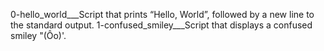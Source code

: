 0-hello_world___Script that prints “Hello, World”, followed by a new line to the standard output.
1-confused_smiley___Script that displays a confused smiley "(Ôo)'.
